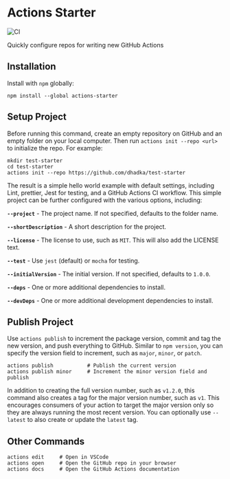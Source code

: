 # Actions Starter

![CI](https://github.com/dhadka/actions-starter/workflows/CI/badge.svg?branch=master)

Quickly configure repos for writing new GitHub Actions

## Installation

Install with `npm` globally:
```
npm install --global actions-starter
```

## Setup Project

Before running this command, create an empty repository on GitHub and an empty folder on your
local computer.  Then run `actions init --repo <url>` to initialize the repo.  For example:

```
mkdir test-starter
cd test-starter
actions init --repo https://github.com/dhadka/test-starter
```

The result is a simple hello world example with default settings, including Lint, prettier,
Jest for testing, and a GitHub Actions CI workflow.  This simple project can be further
configured with the various options, including:

**`--project`** - The project name. If not specified, defaults to the folder name.

**`--shortDescription`** - A short description for the project.

**`--license`** - The license to use, such as `MIT`. This will also add the LICENSE text.

**`--test`** - Use `jest` (default) or `mocha` for testing.

**`--initialVersion`** - The initial version. If not specified, defaults to `1.0.0`.

**`--deps`** - One or more additional dependencies to install.

**`--devDeps`** - One or more additional development dependencies to install.

## Publish Project

Use `actions publish` to increment the package version, commit and tag the new version, and push
everything to GitHub.  Similar to `npm version`, you can specify the version field to increment,
such as `major`, `minor`, or `patch`.

```
actions publish           # Publish the current version
actions publish minor     # Increment the minor version field and publish
```

In addition to creating the full version number, such as `v1.2.0`, this command also creates a
tag for the major version number, such as `v1`.  This encourages consumers of your action to target
the major version only so they are always running the most recent version.
You can optionally use `--latest` to also create or update the `latest` tag.

## Other Commands

```
actions edit     # Open in VSCode
actions open     # Open the GitHub repo in your browser
actions docs     # Open the GitHub Actions documentation
```
